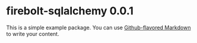 # firebolt-sqlalchemy 0.0.1

This is a simple example package. You can use
[Github-flavored Markdown](https://guides.github.com/features/mastering-markdown/)
to write your content.